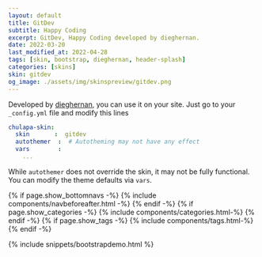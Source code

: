 ```yaml
---
layout: default
title: GitDev
subtitle: Happy Coding
excerpt: GitDev, Happy Coding developed by dieghernan.
date: 2022-03-20
last_modified_at: 2022-04-28
tags: [skin, bootstrap, dieghernan, header-splash]
categories: [skins]
skin: gitdev
og_image: ./assets/img/skinspreview/gitdev.png
---
```



Developed by [dieghernan](https://github.com/dieghernan/), you can use it on your site. Just go to your `_config.yml` file and modify this lines

```yaml
chulapa-skin: 
  skin       :  gitdev 
  autothemer  :  # Autotheming may not have any effect
  vars        :    
    ...
```


While `autothemer` does not override the skin, it may not be fully functional. You can modify the theme defaults via `vars`.




{% if page.show_bottomnavs -%}
{% include components/navbeforeafter.html -%}
{% endif -%}
{% if page.show_categories -%}
{% include components/categories.html-%}
{% endif -%}
{% if page.show_tags -%}
{% include components/tags.html-%}
{% endif -%}


{% include snippets/bootstrapdemo.html  %}
